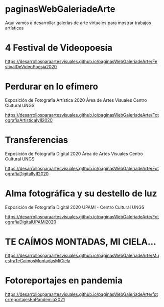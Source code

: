 ﻿# paginasWebGaleriadeArte

Aquí vamos a desarrollar galerías de arte virtuales para mostrar trabajos artísticos

# 4 Festival de Videopoesía

https://desarrollosparaartesvisuales.github.io/paginasWebGaleriadeArte/FestivalDeVideoPoesia2020

# Perdurar en lo efímero
Exposición de Fotografía Artística 2020
Área de Artes Visuales Centro Cultural UNGS

https://desarrollosparaartesvisuales.github.io/paginasWebGaleriadeArte/FotografiaArtisticaIyII2020

# Transferencias
Exposición de Fotografía Digital 2020
Área de Artes Visuales Centro Cultural UNGS

https://desarrollosparaartesvisuales.github.io/paginasWebGaleriadeArte/FotografiaDigitalIyII2020

# Alma fotográfica y su destello de luz
Exposición de Fotografía Digital 2020
UPAMI - Centro Cultural UNGS

https://desarrollosparaartesvisuales.github.io/paginasWebGaleriadeArte/FotografiaDigitalUPAMI2020

# TE CAÍMOS MONTADAS, MI CIELA...

https://desarrollosparaartesvisuales.github.io/paginasWebGaleriadeArte/MuestraTeCaimosMontadasMiCiela

# Fotoreportajes en pandemia

https://desarrollosparaartesvisuales.github.io/paginasWebGaleriadeArte/fotorreportajesEnPandemia2021